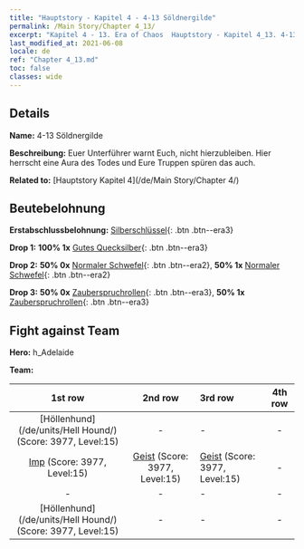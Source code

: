 ```yaml
---
title: "Hauptstory - Kapitel 4 - 4-13 Söldnergilde"
permalink: /Main Story/Chapter 4_13/
excerpt: "Kapitel 4 - 13. Era of Chaos  Hauptstory - Kapitel 4_13. 4-13 Söldnergilde"
last_modified_at: 2021-06-08
locale: de
ref: "Chapter 4_13.md"
toc: false
classes: wide
---
```


## Details

 **Name:** 4-13 Söldnergilde

 **Beschreibung:** Euer Unterführer warnt Euch, nicht hierzubleiben. Hier herrscht eine Aura des Todes und Eure Truppen spüren das auch.

 **Related to:** [Hauptstory Kapitel 4](/de/Main Story/Chapter 4/)

## Beutebelohnung

 **Erstabschlussbelohnung:** [Silberschlüssel](/ItemsDE/con_693/){: .btn .btn--era3}

 **Drop 1:** **100% 1x** [Gutes Quecksilber](/ItemsDE/mat_14/){: .btn .btn--era3}

 **Drop 2:** **50% 0x** [Normaler Schwefel](/ItemsDE/mat_9/){: .btn .btn--era2}, **50% 1x** [Normaler Schwefel](/ItemsDE/mat_9/){: .btn .btn--era2}

 **Drop 3:** **50% 0x** [Zauberspruchrollen](/ItemsDE/con_694/){: .btn .btn--era3}, **50% 1x** [Zauberspruchrollen](/ItemsDE/con_694/){: .btn .btn--era3}


## Fight against Team
 **Hero:** h_Adelaide

 **Team:**


  | 1st row | 2nd row | 3rd row | 4th row |
  |:----:|:----:|:----|:----:|
  | [Höllenhund](/de/units/Hell Hound/) (Score: 3977, Level:15)  | - | - | - |
  | [Imp](/de/units/Imp/) (Score: 3977, Level:15)  | [Geist](/de/units/Wight/) (Score: 3977, Level:15)  | [Geist](/de/units/Wight/) (Score: 3977, Level:15)  | - |
  | - | - | - | - |
  | [Höllenhund](/de/units/Hell Hound/) (Score: 3977, Level:15)  | - | - | - |


